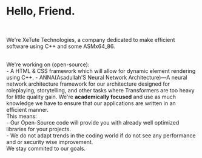 <h1><strong>Hello, Friend.</strong></h1><br>
<p>We're XeTute Technologies, a company dedicated to make efficient software using C++ and some ASMx64_86.</p><br>
We're working on (open-source):<br>
- A HTML & CSS framework which will allow for dynamic element rendering using C++.
- ANNA(Asadullah'S Neural Network Architecture)—A neural network architecture framework for our architecture designed for roleplaying, storytelling, and other tasks where Transformers are too heavy for little quality gain.
We're <strong>academically focused</strong> and use as much knowledge we have to ensure that our applications are written in an efficient manner.<br>
This means:<br>
- Our Open-Source code will provide you with already well optimized libraries for your projects.<br>
- We do not adapt trends in the coding world if do not see any performance and or security wise improvement.<br>
We stay commited to our goals.
